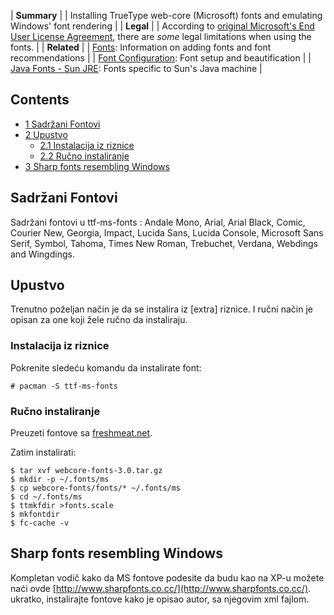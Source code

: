 | **Summary**  |
| Installing TrueType web-core (Microsoft) fonts and emulating Windows' font rendering |
| **Legal** |
| According to [original Microsoft's End User License Agreement](http://web.archive.org/web/20020227054122/www.microsoft.com/typography/fontpack/eula.htm), there are _some_ legal limitations when using the fonts. |
| **Related** |
| [Fonts](/index.php/Fonts "Fonts"): Information on adding fonts and font recommendations |
| [Font Configuration](/index.php/Font_Configuration "Font Configuration"): Font setup and beautification |
| [Java Fonts - Sun JRE](/index.php/Java_Fonts_-_Sun_JRE "Java Fonts - Sun JRE"): Fonts specific to Sun's Java machine |

## Contents

*   [1 Sadržani Fontovi](#Sadr.C5.BEani_Fontovi)
*   [2 Upustvo](#Upustvo)
    *   [2.1 Instalacija iz riznice](#Instalacija_iz_riznice)
    *   [2.2 Ručno instaliranje](#Ru.C4.8Dno_instaliranje)
*   [3 Sharp fonts resembling Windows](#Sharp_fonts_resembling_Windows)

## Sadržani Fontovi

Sadržani fontovi u ttf-ms-fonts : Andale Mono, Arial, Arial Black, Comic, Courier New, Georgia, Impact, Lucida Sans, Lucida Console, Microsoft Sans Serif, Symbol, Tahoma, Times New Roman, Trebuchet, Verdana, Webdings and Wingdings.

## Upustvo

Trenutno poželjan način je da se instalira iz [extra] riznice. I ručni način je opisan za one koji žele ručno da instaliraju.

### Instalacija iz riznice

Pokrenite sledeću komandu da instalirate font:

```
# pacman -S ttf-ms-fonts

```

### Ručno instaliranje

Preuzeti fontove sa [freshmeat.net](http://freshmeat.net/projects/msfonts/).

Zatim instalirati:

```
$ tar xvf webcore-fonts-3.0.tar.gz
$ mkdir -p ~/.fonts/ms
$ cp webcore-fonts/fonts/* ~/.fonts/ms
$ cd ~/.fonts/ms
$ ttmkfdir >fonts.scale
$ mkfontdir
$ fc-cache -v

```

## Sharp fonts resembling Windows

Kompletan vodič kako da MS fontove podesite da budu kao na XP-u možete naći ovde [http://www.sharpfonts.co.cc/](http://www.sharpfonts.co.cc/). ukratko, instalirajte fontove kako je opisao autor, sa njegovim xml fajlom.